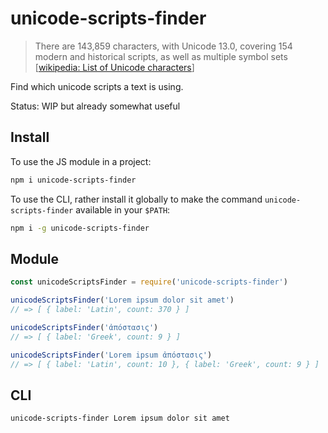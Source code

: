 # unicode-scripts-finder

> There are 143,859 characters, with Unicode 13.0, covering 154 modern and historical scripts, as well as multiple symbol sets [[wikipedia: List of Unicode characters](https://en.wikipedia.org/wiki/List_of_Unicode_characters)]

Find which unicode scripts a text is using.

Status: WIP but already somewhat useful

## Install
To use the JS module in a project:
```sh
npm i unicode-scripts-finder
```

To use the CLI, rather install it globally to make the command `unicode-scripts-finder` available in your `$PATH`:
```sh
npm i -g unicode-scripts-finder
```

## Module
```js
const unicodeScriptsFinder = require('unicode-scripts-finder')

unicodeScriptsFinder('Lorem ipsum dolor sit amet')
// => [ { label: 'Latin', count: 370 } ]

unicodeScriptsFinder('ἀπόστασις')
// => [ { label: 'Greek', count: 9 } ]

unicodeScriptsFinder('Lorem ipsum ἀπόστασις')
// => [ { label: 'Latin', count: 10 }, { label: 'Greek', count: 9 } ]
```

## CLI
```sh
unicode-scripts-finder Lorem ipsum dolor sit amet
```
